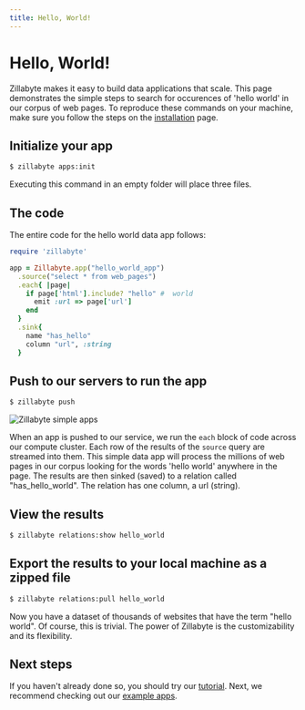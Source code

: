 ```yaml
---
title: Hello, World!
---
```


# Hello, World!

Zillabyte makes it easy to build data applications that scale. This page demonstrates the simple steps to search for occurences of 'hello world' in our corpus of web pages. To reproduce these commands on your machine, make sure you follow the steps on the [installation](/installation) page.

## Initialize your app

```bash
$ zillabyte apps:init
```
Executing this command in an empty folder will place three files. 
 
## The code 

The entire code for the hello world data app follows: 

```ruby
require 'zillabyte' 

app = Zillabyte.app("hello_world_app")
  .source("select * from web_pages")
  .each{ |page|
    if page['html'].include? "hello" #  world
      emit :url => page['url']
    end
  }
  .sink{
    name "has_hello"
    column "url", :string
  }
```


## Push to our servers to run the app

```bash 
$ zillabyte push
```

![Zillabyte simple apps](/images/HelloWorld.png)

When an app is pushed to our service, we run the `each` block of code across our compute cluster. Each row of the results of the `source` query are streamed into them. This simple data app will process the millions of web pages in our corpus looking for the words 'hello world' anywhere in the page. The results are then sinked (saved) to a relation called "has_hello_world". The relation has one column, a url (string). 

## View the results

``` bash
$ zillabyte relations:show hello_world
```

## Export the results to your local machine as a zipped file

```bash
$ zillabyte relations:pull hello_world 
``` 

Now you have a dataset of thousands of websites that have the term "hello world".  Of course, this is trivial.  The power of Zillabyte is the customizability and its flexibility.  

 
## Next steps

If you haven't already done so, you should try our [tutorial](/quickstart/tutorial). Next, we recommend checking out our [example apps](/examples/index_commerce).
  

